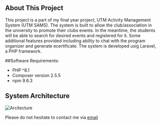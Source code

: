 ## About This Project

This project is a part of my final year project, UTM Activity Management System (UTM SAMS). The system is built to allow the club/association in the university to promote their clubs events.
In the meantime, the students will be able to search for desired events and registered for it. Some additional features provided including ability to chat with the program organizer and generate ecertificate.
The system is developed usig Laravel, a PHP framework. 

##Software Requirements:
<ul>
    <li>PHP ^8.1</li>
    <li>Composer version 2.5.5</li>
    <li>npm 9.6.3</li>
</ul>

## System Architecture
![Arcitecture ](https://github.com/amirul-syafiq/UTM-SAMS/assets/99257871/5513139a-a08a-41e9-9d3b-4a40707d6e57)


<p>Please do not hesitate to contact me via <a href="mailto:amirulsyafiq.mq@gmail.com">email</a></p>

